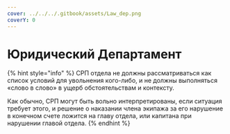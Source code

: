 ```yaml
---
cover: ../../../.gitbook/assets/Law_dep.png
coverY: 0
---
```


# Юридический Департамент

{% hint style="info" %}
СРП отдела не должны рассматриваться как список условий для увольнения кого-либо, и не должны выполняться «слово в слово» в ущерб обстоятельствам и контексту.

Как обычно, СРП могут быть вольно интерпретированы, если ситуация требует этого, и решение о наказании члена экипажа за его нарушение в конечном счете ложится на главу отдела, или капитана при нарушении главой отдела.
{% endhint %}
